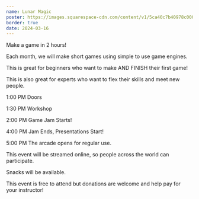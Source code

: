 ```yaml
---
name: Lunar Magic
poster: https://images.squarespace-cdn.com/content/v1/5ca40c7b40978c0001458f5d/932fe42d-e3eb-4de1-a293-dc6b1f13469f/lunarMagic.png?format=2500w
border: true
date: 2024-03-16
---
```



Make a game in 2 hours!

Each month, we will make short games using simple to use game engines.

This is great for beginners who want to make AND FINISH their first game!

This is also great for experts who want to flex their skills and meet new people.

1:00 PM Doors

1:30 PM Workshop

2:00 PM Game Jam Starts!

4:00 PM Jam Ends, Presentations Start!

5:00 PM The arcade opens for regular use.

This event will be streamed online, so people across the world can participate.

Snacks will be available.

This event is free to attend but donations are welcome and help pay for your instructor!
